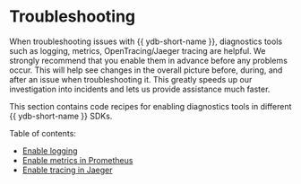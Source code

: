 # Troubleshooting

When troubleshooting issues with {{ ydb-short-name }}, diagnostics tools such as logging, metrics, OpenTracing/Jaeger tracing are helpful. We strongly recommend that you enable them in advance before any problems occur. This will help see changes in the overall picture before, during, and after an issue when troubleshooting it. This greatly speeds up our investigation into incidents and lets us provide assistance much faster.

This section contains code recipes for enabling diagnostics tools in different {{ ydb-short-name }} SDKs.

Table of contents:

- [Enable logging](debug-logs.md)
- [Enable metrics in Prometheus](debug-prometheus.md)
- [Enable tracing in Jaeger](debug-jaeger.md)

